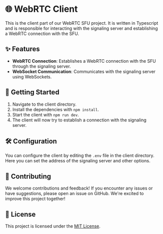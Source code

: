 # 🌐 WebRTC Client

This is the client part of our WebRTC SFU project. It is written in Typescript and is responsible for interacting with the signaling server and establishing a WebRTC connection with the SFU.

## ✨ Features

- **WebRTC Connection**: Establishes a WebRTC connection with the SFU through the signaling server.
- **WebSocket Communication**: Communicates with the signaling server using WebSockets.

## 🚀 Getting Started

1. Navigate to the client directory.
2. Install the dependencies with `npm install`.
3. Start the client with `npm run dev`.
4. The client will now try to establish a connection with the signaling server.

## 🛠️ Configuration

You can configure the client by editing the `.env` file in the client directory. Here you can set the address of the signaling server and other options.

## 🤝 Contributing

We welcome contributions and feedback! If you encounter any issues or have suggestions, please open an issue on GitHub. We're excited to improve this project together!

## 📄 License

This project is licensed under the [MIT License](LICENSE).
